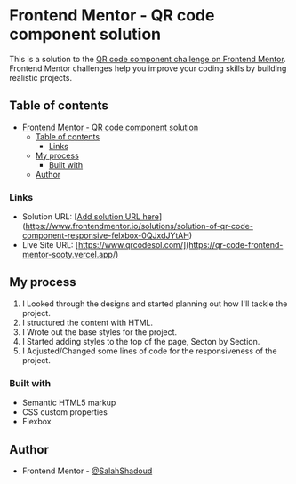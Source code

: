 # Frontend Mentor - QR code component solution

This is a solution to the [QR code component challenge on Frontend Mentor](https://www.frontendmentor.io/challenges/qr-code-component-iux_sIO_H). Frontend Mentor challenges help you improve your coding skills by building realistic projects. 

## Table of contents

- [Frontend Mentor - QR code component solution](#frontend-mentor---qr-code-component-solution)
  - [Table of contents](#table-of-contents)
    - [Links](#links)
  - [My process](#my-process)
    - [Built with](#built-with)
  - [Author](#author)

### Links

- Solution URL: [[Add solution URL here](https://your-solution-url.com)](https://www.frontendmentor.io/solutions/solution-of-qr-code-component-responsive-felxbox-0QJxdJYtAH)
- Live Site URL: [https://www.qrcodesol.com/](https://qr-code-frontend-mentor-sooty.vercel.app/)

## My process

1. I Looked through the designs and started planning out how I'll tackle the project.
2. I structured the content with HTML.
3. I Wrote out the base styles for the project.
4. I Started adding styles to the top of the page, Secton by Section.
5. I Adjusted/Changed some lines of code for the responsiveness of the project.

### Built with

- Semantic HTML5 markup
- CSS custom properties
- Flexbox

## Author

- Frontend Mentor - [@SalahShadoud](https://www.frontendmentor.io/profile/SalahShadoud)
